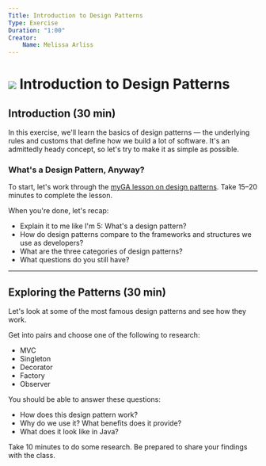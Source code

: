 ```yaml
---
Title: Introduction to Design Patterns
Type: Exercise
Duration: "1:00"
Creator:
    Name: Melissa Arliss
---
```


# ![](https://ga-dash.s3.amazonaws.com/production/assets/logo-9f88ae6c9c3871690e33280fcf557f33.png) Introduction to Design Patterns

## Introduction (30 min)

In this exercise, we'll learn the basics of design patterns — the underlying rules and customs that define how we build a lot of software. It's an admittedly heady concept, so let's try to make it as simple as possible.

### What's a Design Pattern, Anyway?

To start, let's work through the [myGA lesson on design patterns](https://my.generalassemb.ly/activities/134?assignmentUuid=d5b43f0e-7d2c-4173-afef-8a2e4073e5c6). Take 15–20 minutes to complete the lesson.

When you're done, let's recap:
- Explain it to me like I'm 5: What's a design pattern?
- How do design patterns compare to the frameworks and structures we use as developers?
- What are the three categories of design patterns?
- What questions do you still have?

---

## Exploring the Patterns (30 min)

Let's look at some of the most famous design patterns and see how they work.

Get into pairs and choose one of the following to research:

- MVC
- Singleton
- Decorator
- Factory
- Observer

You should be able to answer these questions:
- How does this design pattern work?
- Why do we use it? What benefits does it provide?
- What does it look like in Java?

Take 10 minutes to do some research. Be prepared to share your findings with the class.
